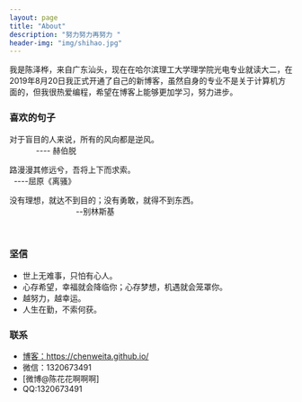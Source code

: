 ```yaml
---
layout: page
title: "About"
description: "努力努力再努力 "
header-img: "img/shihao.jpg"
---
```



<center>
</center>


我是陈泽桦，来自广东汕头，现在在哈尔滨理工大学理学院光电专业就读大二，在2019年8月20日我正式开通了自己的新博客，虽然自身的专业不是关于计算机方面的，但我很热爱编程，希望在博客上能够更加学习，努力进步。

### 喜欢的句子


>
对于盲目的人来说，所有的风向都是逆风。
                                                                         ---- 赫伯脱

>
路漫漫其修远兮，吾将上下而求索。
         
                                                                 ----屈原《离骚》

>
没有理想，就达不到目的；没有勇敢，就得不到东西。
                                                                         --别林斯基

                                                                  
                                                                       



### 坚信


- 世上无难事，只怕有心人。
- 心存希望，幸福就会降临你；心存梦想，机遇就会笼罩你。
- 越努力，越幸运。
- 人生在勤，不索何获。



### 联系

- [博客：https://chenweita.github.io/
](https://chenweita.github.io/
)
- 微信：1320673491
- [微博@陈花花啊啊啊]
- QQ:1320673491








